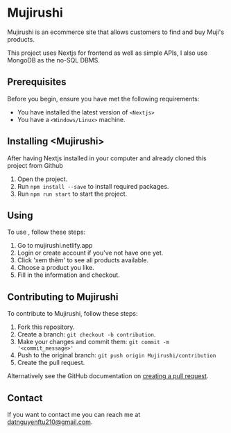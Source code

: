 # Mujirushi
Mujirushi is an ecommerce site that allows customers to find and buy Muji's products.

This project uses Nextjs for frontend as well as simple APIs, I also use MongoDB as the no-SQL DBMS. 
## Prerequisites

Before you begin, ensure you have met the following requirements:
<!--- These are just example requirements. Add, duplicate or remove as required --->
* You have installed the latest version of `<Nextjs>`
* You have a `<Windows/Linux>` machine.

## Installing <**Mujirushi**>

After having Nextjs installed in your computer and already cloned this project from Github
1. Open the project.
2. Run `npm install --save` to install required packages.
3. Run `npm run start` to start the project.

## Using <Mujirushi>

To use <Mujirushi>, follow these steps:
1. Go to mujirushi.netlify.app 
2. Login or create account if you've not have one yet.
3. Click 'xem thêm' to see all products available.
4. Choose a product you like.
5. Fill in the information and checkout.

## Contributing to Mujirushi
To contribute to Mujirushi, follow these steps:

1. Fork this repository.
2. Create a branch: `git checkout -b contribution`.
3. Make your changes and commit them: `git commit -m '<commit_message>'`
4. Push to the original branch: `git push origin Mujirushi/contribution`
5. Create the pull request.

Alternatively see the GitHub documentation on [creating a pull request](https://help.github.com/en/github/collaborating-with-issues-and-pull-requests/creating-a-pull-request).

## Contact

If you want to contact me you can reach me at <datnguyenftu210@gmail.com>.
